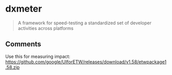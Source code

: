 # dxmeter

> A framework for speed-testing a standardized set of developer activities across platforms











## Comments

Use this for measuring impact: https://github.com/google/UIforETW/releases/download/v1.58/etwpackage1.58.zip
